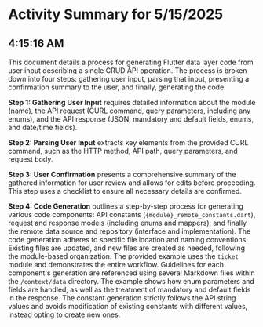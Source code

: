 # Activity Summary for 5/15/2025

## 4:15:16 AM
This document details a process for generating Flutter data layer code from user input describing a single CRUD API operation.  The process is broken down into four steps: gathering user input, parsing that input, presenting a confirmation summary to the user, and finally, generating the code.

**Step 1: Gathering User Input** requires detailed information about the module (name), the API request (CURL command, query parameters, including any enums), and the API response (JSON, mandatory and default fields, enums, and date/time fields).

**Step 2: Parsing User Input** extracts key elements from the provided CURL command, such as the HTTP method, API path, query parameters, and request body.

**Step 3: User Confirmation** presents a comprehensive summary of the gathered information for user review and allows for edits before proceeding.  This step uses a checklist to ensure all necessary details are confirmed.

**Step 4: Code Generation** outlines a step-by-step process for generating various code components: API constants (`{module}_remote_constants.dart`), request and response models (including enums and mappers), and finally the remote data source and repository (interface and implementation).  The code generation adheres to specific file location and naming conventions.  Existing files are updated, and new files are created as needed, following the module-based organization.  The provided example uses the `ticket` module and demonstrates the entire workflow.  Guidelines for each component's generation are referenced using several Markdown files within the `/context/data` directory.  The example shows how enum parameters and fields are handled, as well as the treatment of mandatory and default fields in the response.  The constant generation strictly follows the API string values and avoids modification of existing constants with different values, instead opting to create new ones.
